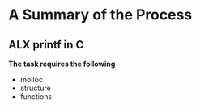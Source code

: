 # A Summary of the Process
## ALX printf in C
**The task requires the following**
- molloc
- structure
- functions
###
